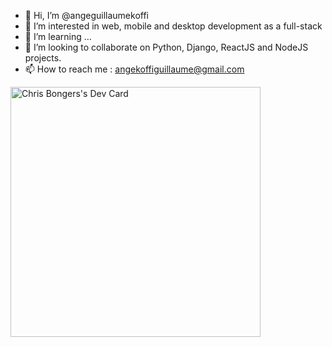 - 👋 Hi, I’m @angeguillaumekoffi
- 👀 I’m interested in web, mobile and desktop development as a full-stack
- 🌱 I’m learning ...
- 💞️ I’m looking to collaborate on Python, Django, ReactJS and NodeJS projects.
- 📫 How to reach me : angekoffiguillaume@gmail.com

<a href="https://app.daily.dev/DailyDevTips"><img src="https://api.daily.dev/devcards/37be505ca78f44688067e4c6e94db8c1.png?r=7d9" width="400" alt="Chris Bongers's Dev Card"/></a>

<!---
angeguillaumekoffi/angeguillaumekoffi is a ✨ special ✨ repository because its `README.md` (this file) appears on your GitHub profile.
You can click the Preview link to take a look at your changes.
--->
